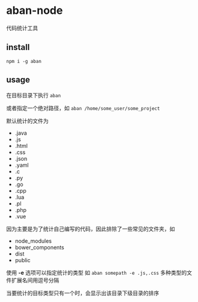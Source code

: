 # aban-node
代码统计工具

## install
`npm i -g aban`

## usage

在目标目录下执行 `aban`

或者指定一个绝对路径，如 `aban /home/some_user/some_project`

默认统计的文件为

- .java
- .js
- .html
- .css
- .json
- .yaml
- .c
- .py
- .go
- .cpp
- .lua
- .pl
- .php
- .vue

因为主要是为了统计自己编写的代码，因此排除了一些常见的文件夹，如

- node_modules
- bower_components
- dist 
- public

使用 **-e** 选项可以指定统计的类型
如 `aban somepath -e .js,.css`
多种类型的文件扩展名间用逗号分隔

当要统计的目标类型只有一个时，会显示出该目录下级目录的排序
